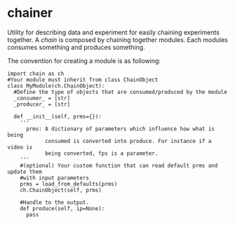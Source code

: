 # chainer
Utility for describing data and experiment for easily chaining experiments together. A <i>chain</i> is composed by chaining together modules. Each modules consumes something and produces something. 

The convention for creating a module is as following:

```
import chain as ch
#Your module must inherit from class ChainObject
class MyModule(ch.ChainObject):
  #Define the type of objects that are consumed/produced by the module
  _consumer_ = [str]
  _producer_ = [str]
  
  def __init__(self, prms={}):
    '''
      prms: A dictionary of parameters which influence how what is being
            consumed is converted into produce. For instance if a video is 
            being converted, fps is a parameter. 
    '''
    #(optional) Your custom function that can read default prms and update them 
    #with input parameters
    prms = load_from_defaults(prms) 
    ch.ChainObject(self, prms)
    
    #Handle to the output.
    def produce(self, ip=None):
      pass
  
```




